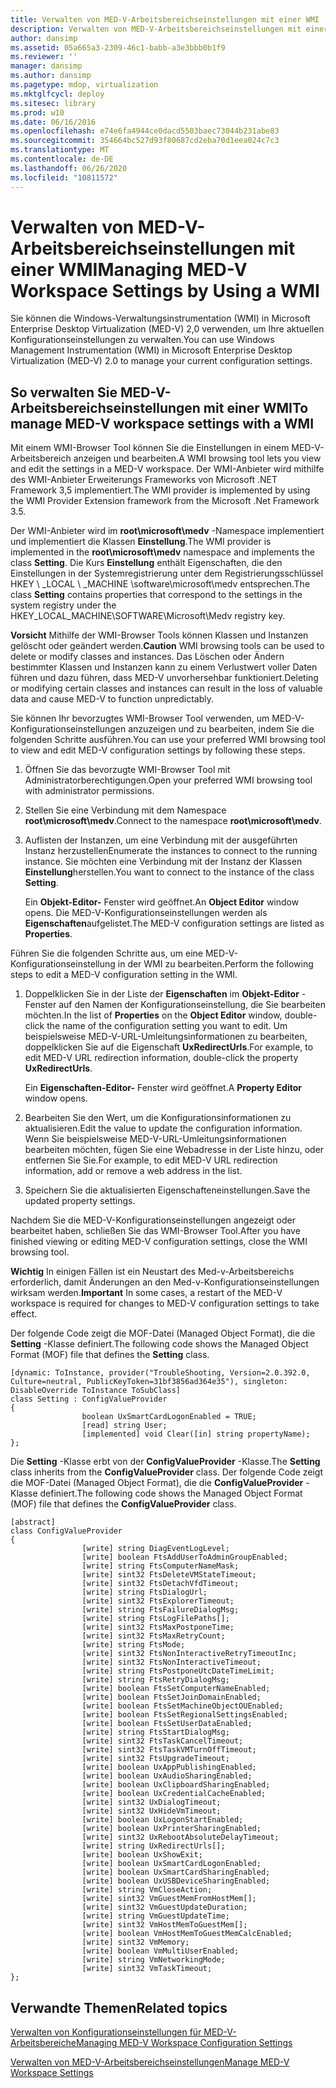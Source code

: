 ```yaml
---
title: Verwalten von MED-V-Arbeitsbereichseinstellungen mit einer WMI
description: Verwalten von MED-V-Arbeitsbereichseinstellungen mit einer WMI
author: dansimp
ms.assetid: 05a665a3-2309-46c1-babb-a3e3bbb0b1f9
ms.reviewer: ''
manager: dansimp
ms.author: dansimp
ms.pagetype: mdop, virtualization
ms.mktglfcycl: deploy
ms.sitesec: library
ms.prod: w10
ms.date: 06/16/2016
ms.openlocfilehash: e74e6fa4944ce0dacd5503baec73044b231abe83
ms.sourcegitcommit: 354664bc527d93f80687cd2eba70d1eea024c7c3
ms.translationtype: MT
ms.contentlocale: de-DE
ms.lasthandoff: 06/26/2020
ms.locfileid: "10811572"
---
```

# <span data-ttu-id="65b9b-103">Verwalten von MED-V-Arbeitsbereichseinstellungen mit einer WMI</span><span class="sxs-lookup"><span data-stu-id="65b9b-103">Managing MED-V Workspace Settings by Using a WMI</span></span>


<span data-ttu-id="65b9b-104">Sie können die Windows-Verwaltungsinstrumentation (WMI) in Microsoft Enterprise Desktop Virtualization (MED-V) 2,0 verwenden, um Ihre aktuellen Konfigurationseinstellungen zu verwalten.</span><span class="sxs-lookup"><span data-stu-id="65b9b-104">You can use Windows Management Instrumentation (WMI) in Microsoft Enterprise Desktop Virtualization (MED-V) 2.0 to manage your current configuration settings.</span></span>

## <span data-ttu-id="65b9b-105">So verwalten Sie MED-V-Arbeitsbereichseinstellungen mit einer WMI</span><span class="sxs-lookup"><span data-stu-id="65b9b-105">To manage MED-V workspace settings with a WMI</span></span>


<span data-ttu-id="65b9b-106">Mit einem WMI-Browser Tool können Sie die Einstellungen in einem MED-V-Arbeitsbereich anzeigen und bearbeiten.</span><span class="sxs-lookup"><span data-stu-id="65b9b-106">A WMI browsing tool lets you view and edit the settings in a MED-V workspace.</span></span> <span data-ttu-id="65b9b-107">Der WMI-Anbieter wird mithilfe des WMI-Anbieter Erweiterungs Frameworks von Microsoft .NET Framework 3,5 implementiert.</span><span class="sxs-lookup"><span data-stu-id="65b9b-107">The WMI provider is implemented by using the WMI Provider Extension framework from the Microsoft .Net Framework 3.5.</span></span>

<span data-ttu-id="65b9b-108">Der WMI-Anbieter wird im **root\\microsoft\\medv** -Namespace implementiert und implementiert die Klassen **Einstellung**.</span><span class="sxs-lookup"><span data-stu-id="65b9b-108">The WMI provider is implemented in the **root\\microsoft\\medv** namespace and implements the class **Setting**.</span></span> <span data-ttu-id="65b9b-109">Die Kurs **Einstellung** enthält Eigenschaften, die den Einstellungen in der Systemregistrierung unter dem Registrierungsschlüssel HKEY \ _LOCAL \ _MACHINE \\software\\microsoft\\medv entsprechen.</span><span class="sxs-lookup"><span data-stu-id="65b9b-109">The class **Setting** contains properties that correspond to the settings in the system registry under the HKEY\_LOCAL\_MACHINE\\SOFTWARE\\Microsoft\\Medv registry key.</span></span>

<span data-ttu-id="65b9b-110">**Vorsicht**  Mithilfe der WMI-Browser Tools können Klassen und Instanzen gelöscht oder geändert werden.</span><span class="sxs-lookup"><span data-stu-id="65b9b-110">**Caution** WMI browsing tools can be used to delete or modify classes and instances.</span></span> <span data-ttu-id="65b9b-111">Das Löschen oder Ändern bestimmter Klassen und Instanzen kann zu einem Verlustwert voller Daten führen und dazu führen, dass MED-V unvorhersehbar funktioniert.</span><span class="sxs-lookup"><span data-stu-id="65b9b-111">Deleting or modifying certain classes and instances can result in the loss of valuable data and cause MED-V to function unpredictably.</span></span>

 

<span data-ttu-id="65b9b-112">Sie können Ihr bevorzugtes WMI-Browser Tool verwenden, um MED-V-Konfigurationseinstellungen anzuzeigen und zu bearbeiten, indem Sie die folgenden Schritte ausführen.</span><span class="sxs-lookup"><span data-stu-id="65b9b-112">You can use your preferred WMI browsing tool to view and edit MED-V configuration settings by following these steps.</span></span>

1.  <span data-ttu-id="65b9b-113">Öffnen Sie das bevorzugte WMI-Browser Tool mit Administratorberechtigungen.</span><span class="sxs-lookup"><span data-stu-id="65b9b-113">Open your preferred WMI browsing tool with administrator permissions.</span></span>

2.  <span data-ttu-id="65b9b-114">Stellen Sie eine Verbindung mit dem Namespace **root\\microsoft\\medv**.</span><span class="sxs-lookup"><span data-stu-id="65b9b-114">Connect to the namespace **root\\microsoft\\medv**.</span></span>

3.  <span data-ttu-id="65b9b-115">Auflisten der Instanzen, um eine Verbindung mit der ausgeführten Instanz herzustellen</span><span class="sxs-lookup"><span data-stu-id="65b9b-115">Enumerate the instances to connect to the running instance.</span></span> <span data-ttu-id="65b9b-116">Sie möchten eine Verbindung mit der Instanz der Klassen **Einstellung**herstellen.</span><span class="sxs-lookup"><span data-stu-id="65b9b-116">You want to connect to the instance of the class **Setting**.</span></span>

    <span data-ttu-id="65b9b-117">Ein **Objekt-Editor-** Fenster wird geöffnet.</span><span class="sxs-lookup"><span data-stu-id="65b9b-117">An **Object Editor** window opens.</span></span> <span data-ttu-id="65b9b-118">Die MED-V-Konfigurationseinstellungen werden als **Eigenschaften**aufgelistet.</span><span class="sxs-lookup"><span data-stu-id="65b9b-118">The MED-V configuration settings are listed as **Properties**.</span></span>

<span data-ttu-id="65b9b-119">Führen Sie die folgenden Schritte aus, um eine MED-V-Konfigurationseinstellung in der WMI zu bearbeiten.</span><span class="sxs-lookup"><span data-stu-id="65b9b-119">Perform the following steps to edit a MED-V configuration setting in the WMI.</span></span>

1.  <span data-ttu-id="65b9b-120">Doppelklicken Sie in der Liste der **Eigenschaften** im **Objekt-Editor** -Fenster auf den Namen der Konfigurationseinstellung, die Sie bearbeiten möchten.</span><span class="sxs-lookup"><span data-stu-id="65b9b-120">In the list of **Properties** on the **Object Editor** window, double-click the name of the configuration setting you want to edit.</span></span> <span data-ttu-id="65b9b-121">Um beispielsweise MED-V-URL-Umleitungsinformationen zu bearbeiten, doppelklicken Sie auf die Eigenschaft **UxRedirectUrls**.</span><span class="sxs-lookup"><span data-stu-id="65b9b-121">For example, to edit MED-V URL redirection information, double-click the property **UxRedirectUrls**.</span></span>

    <span data-ttu-id="65b9b-122">Ein **Eigenschaften-Editor-** Fenster wird geöffnet.</span><span class="sxs-lookup"><span data-stu-id="65b9b-122">A **Property Editor** window opens.</span></span>

2.  <span data-ttu-id="65b9b-123">Bearbeiten Sie den Wert, um die Konfigurationsinformationen zu aktualisieren.</span><span class="sxs-lookup"><span data-stu-id="65b9b-123">Edit the value to update the configuration information.</span></span> <span data-ttu-id="65b9b-124">Wenn Sie beispielsweise MED-V-URL-Umleitungsinformationen bearbeiten möchten, fügen Sie eine Webadresse in der Liste hinzu, oder entfernen Sie Sie.</span><span class="sxs-lookup"><span data-stu-id="65b9b-124">For example, to edit MED-V URL redirection information, add or remove a web address in the list.</span></span>

3.  <span data-ttu-id="65b9b-125">Speichern Sie die aktualisierten Eigenschafteneinstellungen.</span><span class="sxs-lookup"><span data-stu-id="65b9b-125">Save the updated property settings.</span></span>

<span data-ttu-id="65b9b-126">Nachdem Sie die MED-V-Konfigurationseinstellungen angezeigt oder bearbeitet haben, schließen Sie das WMI-Browser Tool.</span><span class="sxs-lookup"><span data-stu-id="65b9b-126">After you have finished viewing or editing MED-V configuration settings, close the WMI browsing tool.</span></span>

<span data-ttu-id="65b9b-127">**Wichtig**  In einigen Fällen ist ein Neustart des Med-v-Arbeitsbereichs erforderlich, damit Änderungen an den Med-v-Konfigurationseinstellungen wirksam werden.</span><span class="sxs-lookup"><span data-stu-id="65b9b-127">**Important** In some cases, a restart of the MED-V workspace is required for changes to MED-V configuration settings to take effect.</span></span>

 

<span data-ttu-id="65b9b-128">Der folgende Code zeigt die MOF-Datei (Managed Object Format), die die **Setting** -Klasse definiert.</span><span class="sxs-lookup"><span data-stu-id="65b9b-128">The following code shows the Managed Object Format (MOF) file that defines the **Setting** class.</span></span>

``` syntax
[dynamic: ToInstance, provider("TroubleShooting, Version=2.0.392.0, Culture=neutral, PublicKeyToken=31bf3856ad364e35"), singleton: DisableOverride ToInstance ToSubClass]
class Setting : ConfigValueProvider
{
                boolean UxSmartCardLogonEnabled = TRUE;
                [read] string User;
                [implemented] void Clear([in] string propertyName);
};
```

<span data-ttu-id="65b9b-129">Die **Setting** -Klasse erbt von der **ConfigValueProvider** -Klasse.</span><span class="sxs-lookup"><span data-stu-id="65b9b-129">The **Setting** class inherits from the **ConfigValueProvider** class.</span></span> <span data-ttu-id="65b9b-130">Der folgende Code zeigt die MOF-Datei (Managed Object Format), die die **ConfigValueProvider** -Klasse definiert.</span><span class="sxs-lookup"><span data-stu-id="65b9b-130">The following code shows the Managed Object Format (MOF) file that defines the **ConfigValueProvider** class.</span></span>

``` syntax
[abstract]
class ConfigValueProvider
{
                [write] string DiagEventLogLevel;
                [write] boolean FtsAddUserToAdminGroupEnabled;
                [write] string FtsComputerNameMask;
                [write] sint32 FtsDeleteVMStateTimeout;
                [write] sint32 FtsDetachVfdTimeout;
                [write] string FtsDialogUrl;
                [write] sint32 FtsExplorerTimeout;
                [write] string FtsFailureDialogMsg;
                [write] string FtsLogFilePaths[];
                [write] sint32 FtsMaxPostponeTime;
                [write] sint32 FtsMaxRetryCount;
                [write] string FtsMode;
                [write] sint32 FtsNonInteractiveRetryTimeoutInc;
                [write] sint32 FtsNonInteractiveTimeout;
                [write] string FtsPostponeUtcDateTimeLimit;
                [write] string FtsRetryDialogMsg;
                [write] boolean FtsSetComputerNameEnabled;
                [write] boolean FtsSetJoinDomainEnabled;
                [write] boolean FtsSetMachineObjectOUEnabled;
                [write] boolean FtsSetRegionalSettingsEnabled;
                [write] boolean FtsSetUserDataEnabled;
                [write] string FtsStartDialogMsg;
                [write] sint32 FtsTaskCancelTimeout;
                [write] sint32 FtsTaskVMTurnOffTimeout;
                [write] sint32 FtsUpgradeTimeout;
                [write] boolean UxAppPublishingEnabled;
                [write] boolean UxAudioSharingEnabled;
                [write] boolean UxClipboardSharingEnabled;
                [write] boolean UxCredentialCacheEnabled;
                [write] sint32 UxDialogTimeout;
                [write] sint32 UxHideVmTimeout;
                [write] boolean UxLogonStartEnabled;
                [write] boolean UxPrinterSharingEnabled;
                [write] sint32 UxRebootAbsoluteDelayTimeout;
                [write] string UxRedirectUrls[];
                [write] boolean UxShowExit;
                [write] boolean UxSmartCardLogonEnabled;
                [write] boolean UxSmartCardSharingEnabled;
                [write] boolean UxUSBDeviceSharingEnabled;
                [write] string VmCloseAction;
                [write] sint32 VmGuestMemFromHostMem[];
                [write] sint32 VmGuestUpdateDuration;
                [write] string VmGuestUpdateTime;
                [write] sint32 VmHostMemToGuestMem[];
                [write] boolean VmHostMemToGuestMemCalcEnabled;
                [write] sint32 VmMemory;
                [write] boolean VmMultiUserEnabled;
                [write] string VmNetworkingMode;
                [write] sint32 VmTaskTimeout;
};
```

## <span data-ttu-id="65b9b-131">Verwandte Themen</span><span class="sxs-lookup"><span data-stu-id="65b9b-131">Related topics</span></span>


[<span data-ttu-id="65b9b-132">Verwalten von Konfigurationseinstellungen für MED-V-Arbeitsbereiche</span><span class="sxs-lookup"><span data-stu-id="65b9b-132">Managing MED-V Workspace Configuration Settings</span></span>](managing-med-v-workspace-configuration-settings.md)

[<span data-ttu-id="65b9b-133">Verwalten von MED-V-Arbeitsbereichseinstellungen</span><span class="sxs-lookup"><span data-stu-id="65b9b-133">Manage MED-V Workspace Settings</span></span>](manage-med-v-workspace-settings.md)

 

 





